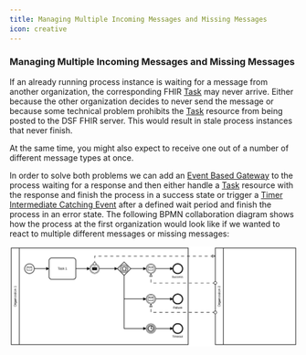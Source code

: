 ```yaml
---
title: Managing Multiple Incoming Messages and Missing Messages
icon: creative
---
```


### Managing Multiple Incoming Messages and Missing Messages

If an already running process instance is waiting for a message from another organization, the corresponding FHIR [Task](../concepts/fhir/task.md) may never arrive. Either because the other organization decides to never send the message or because some technical problem prohibits the [Task](../concepts/fhir/task.md) resource from being posted to the DSF FHIR server. This would result in stale process instances that never finish.

At the same time, you might also expect to receive one out of a number of different message types at once.

In order to solve both problems we can add an [Event Based Gateway](../concepts/bpmn/gateways.md#event-based-gateway) to the process waiting for a response and then either handle a [Task](../concepts/fhir/task.md) resource with the response and finish the process in a success state or trigger a [Timer Intermediate Catching Event](../concepts/bpmn/timer-intermediate-catching-events.md) after a defined wait period and finish the process in an error state. The following BPMN collaboration diagram shows how the process at the first organization would look like if we wanted to react to multiple different messages or missing messages:

<picture>
  <source media="(prefers-color-scheme: dark)" srcset="/photos/developer-documentation/event_based_gateway_inverted.svg">
  <source media="(prefers-color-scheme: light)" srcset="/photos/developer-documentation/event_based_gateway.svg">
  <img alt="BPMN collaboration diagram with an Event Based Gateway" src="/photos/developer-documentation/event_based_gateway.svg">
</picture>
